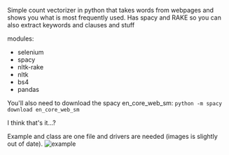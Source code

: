 Simple count vectorizer in python that takes words from webpages and shows you what is most frequently used. 
Has spacy and RAKE so you can also extract keywords and clauses and stuff

modules:
- selenium
- spacy
- nltk-rake
- nltk
- bs4
- pandas

You'll also need to download the spacy en_core_web_sm:
`python -m spacy download en_core_web_sm`

I think that's it...?

Example and class are one file and drivers are needed (images is slightly out of date). 
![example](https://raw.githubusercontent.com/Naoki95957/WebPageVectorizer/main/words.PNG)
